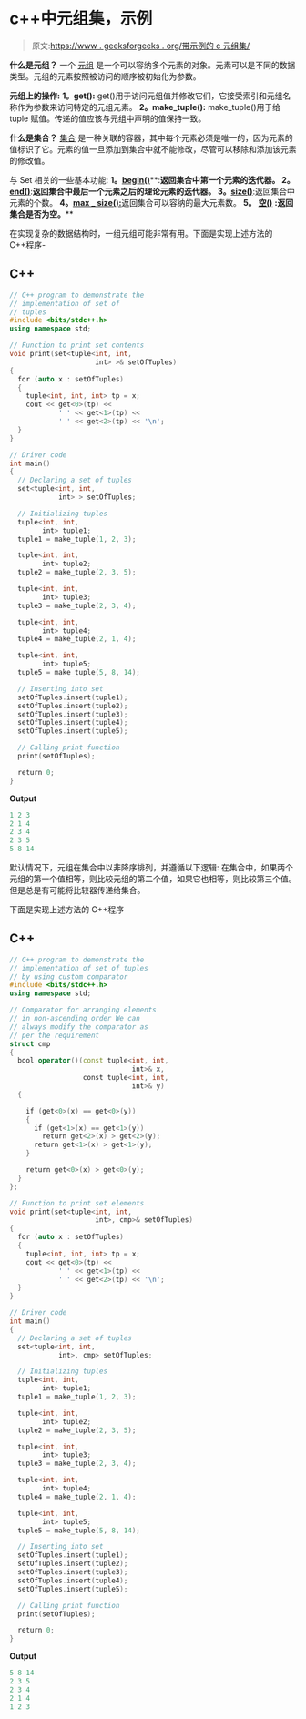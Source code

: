 # c++中元组集，示例

> 原文:[https://www . geeksforgeeks . org/带示例的 c 元组集/](https://www.geeksforgeeks.org/set-of-tuples-in-c-with-examples/)

**什么是元组？**
一个 [<u>元组</u>](https://www.geeksforgeeks.org/tuples-in-c/#:~:text=A%20tuple%20is%20an%20object,which%20they%20will%20be%20accessed.) 是一个可以容纳多个元素的对象。元素可以是不同的数据类型。元组的元素按照被访问的顺序被初始化为参数。

**元组上的操作:**
**1。get():** get()用于访问元组值并修改它们，它接受索引和元组名称作为参数来访问特定的元组元素。
**2。make_tuple():** make_tuple()用于给 tuple 赋值。传递的值应该与元组中声明的值保持一致。

**什么是集合？**
[<u>集合</u>](https://www.geeksforgeeks.org/set-in-cpp-stl/) 是一种关联的容器，其中每个元素必须是唯一的，因为元素的值标识了它。元素的值一旦添加到集合中就不能修改，尽管可以移除和添加该元素的修改值。

与 Set 相关的一些基本功能:
**1。**[**<u>begin()</u>**](https://www.geeksforgeeks.org/setbegin-setend-c-stl/)**:**返回集合中第一个元素的迭代器。
**2。**[**<u>end()</u>**](https://www.geeksforgeeks.org/setbegin-setend-c-stl/)**:**返回集合中最后一个元素之后的理论元素的迭代器。
**3。**[**<u>size()</u>**](https://www.geeksforgeeks.org/setsize-c-stl/)**:返回集合中元素的个数。
**4。**[**<u>max _ size()</u>:**](https://www.geeksforgeeks.org/set-max_size-function-in-c-stl/)返回集合可以容纳的最大元素数。
**5。** [**<u>空()</u>**](https://www.geeksforgeeks.org/setempty-c-stl/) **:返回集合是否为空。****

在实现复杂的数据结构时，一组元组可能非常有用。下面是实现上述方法的 C++程序-

## C++

```cpp
// C++ program to demonstrate the 
// implementation of set of
// tuples
#include <bits/stdc++.h>
using namespace std;

// Function to print set contents
void print(set<tuple<int, int, 
                     int> >& setOfTuples)
{
  for (auto x : setOfTuples) 
  {
    tuple<int, int, int> tp = x;
    cout << get<0>(tp) << 
            ' ' << get<1>(tp) << 
            ' ' << get<2>(tp) << '\n';
  }
}

// Driver code
int main()
{
  // Declaring a set of tuples
  set<tuple<int, int, 
            int> > setOfTuples;

  // Initializing tuples
  tuple<int, int, 
        int> tuple1;
  tuple1 = make_tuple(1, 2, 3);

  tuple<int, int, 
        int> tuple2;
  tuple2 = make_tuple(2, 3, 5);

  tuple<int, int, 
        int> tuple3;
  tuple3 = make_tuple(2, 3, 4);

  tuple<int, int, 
        int> tuple4;
  tuple4 = make_tuple(2, 1, 4);

  tuple<int, int, 
        int> tuple5;
  tuple5 = make_tuple(5, 8, 14);

  // Inserting into set
  setOfTuples.insert(tuple1);
  setOfTuples.insert(tuple2);
  setOfTuples.insert(tuple3);
  setOfTuples.insert(tuple4);
  setOfTuples.insert(tuple5);

  // Calling print function
  print(setOfTuples);

  return 0;
}
```

**Output**

```cpp
1 2 3
2 1 4
2 3 4
2 3 5
5 8 14
```

默认情况下，元组在集合中以非降序排列，并遵循以下逻辑:
在集合中，如果两个元组的第一个值相等，则比较元组的第二个值，如果它也相等，则比较第三个值。但是总是有可能将比较器传递给集合。

下面是实现上述方法的 C++程序

## C++

```cpp
// C++ program to demonstrate the 
// implementation of set of tuples 
// by using custom comparator
#include <bits/stdc++.h>
using namespace std;

// Comparator for arranging elements 
// in non-ascending order We can 
// always modify the comparator as 
// per the requirement
struct cmp 
{
  bool operator()(const tuple<int, int, 
                              int>& x,
                  const tuple<int, int, 
                              int>& y)
  {

    if (get<0>(x) == get<0>(y))
    {
      if (get<1>(x) == get<1>(y))
        return get<2>(x) > get<2>(y);
      return get<1>(x) > get<1>(y);
    }

    return get<0>(x) > get<0>(y);
  }
};

// Function to print set elements
void print(set<tuple<int, int, 
                     int>, cmp>& setOfTuples)
{
  for (auto x : setOfTuples) 
  {
    tuple<int, int, int> tp = x;
    cout << get<0>(tp) << 
            ' ' << get<1>(tp) << 
            ' ' << get<2>(tp) << '\n';
  }
}

// Driver code
int main()
{
  // Declaring a set of tuples
  set<tuple<int, int, 
            int>, cmp> setOfTuples;

  // Initializing tuples
  tuple<int, int, 
        int> tuple1;
  tuple1 = make_tuple(1, 2, 3);

  tuple<int, int, 
        int> tuple2;
  tuple2 = make_tuple(2, 3, 5);

  tuple<int, int, 
        int> tuple3;
  tuple3 = make_tuple(2, 3, 4);

  tuple<int, int, 
        int> tuple4;
  tuple4 = make_tuple(2, 1, 4);

  tuple<int, int, 
        int> tuple5;
  tuple5 = make_tuple(5, 8, 14);

  // Inserting into set
  setOfTuples.insert(tuple1);
  setOfTuples.insert(tuple2);
  setOfTuples.insert(tuple3);
  setOfTuples.insert(tuple4);
  setOfTuples.insert(tuple5);

  // Calling print function
  print(setOfTuples);

  return 0;
}
```

**Output**

```cpp
5 8 14
2 3 5
2 3 4
2 1 4
1 2 3
```